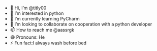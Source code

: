 - 👋 Hi, I’m @titly00
- 👀 I’m interested in python
- 🌱 I’m currently learning PyCharm
- 💞️ I’m looking to collaborate on cooperation with a python developer
- 📫 How to reach me @aassrgk
- 😄 Pronouns: He
- ⚡ Fun fact:I always wash before bed 


<!---
titly00/titly00 is a ✨ special ✨ repository because its `README.md` (this file) appears on your GitHub profile.
You can click the Preview link to take a look at your changes.
--->
